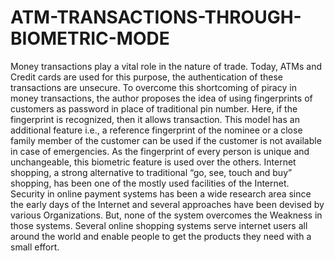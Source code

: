 # ATM-TRANSACTIONS-THROUGH-BIOMETRIC-MODE
Money transactions play a vital role in the nature of trade. Today, ATMs and Credit cards are used for this purpose, the authentication of these transactions are unsecure. To overcome this shortcoming of piracy in money transactions, the author proposes the idea of using fingerprints of customers as password in place of traditional pin number. Here, if the fingerprint is recognized, then it allows transaction. This model has an additional feature i.e., a reference fingerprint of the nominee or a close family member of the customer can be used if the customer is not available in case of emergencies. As the fingerprint of every person is unique and unchangeable, this biometric feature is used over the others. Internet shopping, a strong alternative to traditional “go, see, touch and buy” shopping, has been one of the mostly used facilities of the Internet. Security in online payment systems has been a wide research area since the early days of the Internet and several approaches have been devised by various Organizations. But, none of the system overcomes the Weakness in those systems. Several online shopping systems serve internet users all around the world and enable people to get the products they need with a small effort. 


